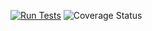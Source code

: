 [![Run Tests](https://github.com/kristiania-pg6301-2022/pg6301-innlevering-ChristofferEastcastle/actions/workflows/test.yml/badge.svg)](https://github.com/kristiania-pg6301-2022/pg6301-innlevering-ChristofferEastcastle/actions/workflows/test.yml)
![Coverage Status](https://coveralls.io/repos/github/kristiania-pg6301-2022/pg6301-innlevering-ChristofferEastcastle/badge.svg)